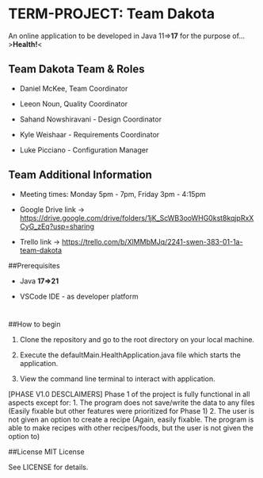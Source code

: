 # TERM-PROJECT: Team Dakota

An online application to be developed in Java 11=>**17** for the purpose of...  >**Health!**<

##  Team Dakota Team & Roles

- Daniel McKee, Team Coordinator

- Leeon Noun, Quality Coordinator

- Sahand Nowshiravani - Design Coordinator

- Kyle Weishaar - Requirements Coordinator

- Luke Picciano - Configuration Manager

## Team Additional Information

- Meeting times: Monday 5pm - 7pm, Friday 3pm - 4:15pm

- Google Drive link -> https://drive.google.com/drive/folders/1jK_ScWB3ooWHG0kst8kqjpRxXCyG_zEq?usp=sharing

- Trello link -> https://trello.com/b/XlMMbMJq/2241-swen-383-01-1a-team-dakota

##Prerequisites

- Java **17=>21**

- VSCode IDE - as developer platform

#

##How to begin

1. Clone the repository and go to the root directory on your local machine.

2. Execute the defaultMain.HealthApplication.java file which starts the application.

3. View the command line terminal to interact with application.

[PHASE V1.0 DESCLAIMERS]
Phase 1 of the project is fully functional in all aspects except for:
    1. The program does not save/write the data to any files (Easily fixable but other features were prioritized for Phase 1)
    2. The user is not given an option to create a recipe (Again, easily fixable. The program is able to make recipes with other recipes/foods, but the user is not given the option to)

##License
MIT License

See LICENSE for details.
